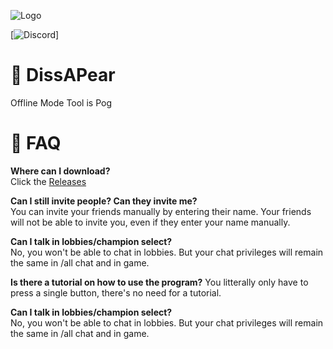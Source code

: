 ![Logo](https://ibb.co/ct0qTWn)

[![Discord](https://discordapp.com/users/191046465278181376/)]

# 🍐 DissAPear
Offline Mode Tool is Pog

# 🙋 FAQ
**Where can I download?**  
Click the [Releases](https://github.com/simkaiwen/DissAPear/releases)

**Can I still invite people? Can they invite me?**  
You can invite your friends manually by entering their name.
Your friends will not be able to invite you, even if they enter your name manually.

**Can I talk in lobbies/champion select?**  
No, you won't be able to chat in lobbies. But your chat privileges will remain the same in /all chat and in game.

**Is there a tutorial on how to use the program?**
You litterally only have to press a single button, there's no need for a tutorial.

**Can I talk in lobbies/champion select?**  
No, you won't be able to chat in lobbies. But your chat privileges will remain the same in /all chat and in game.


